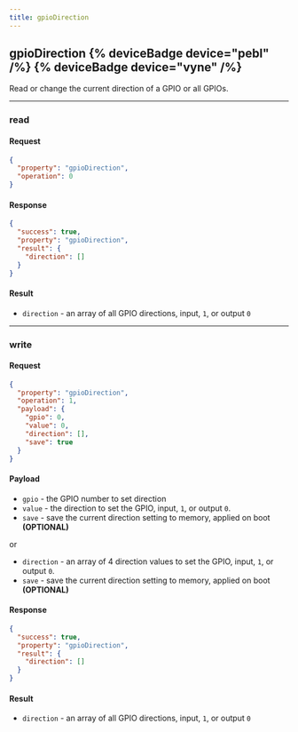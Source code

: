```yaml
---
title: gpioDirection
---
```


## gpioDirection {% deviceBadge device="pebl" /%}   {% deviceBadge device="vyne" /%} 
Read or change the current direction of a GPIO or all GPIOs. 

------------------------------------------------------------------------------------------------------------------

### read

#### Request
```json
{
  "property": "gpioDirection",
  "operation": 0
}
```

#### Response
```json
{
  "success": true,
  "property": "gpioDirection",
  "result": {
    "direction": []
  }
}
```

#### Result
- `direction` - an array of all GPIO directions, input, `1`, or output `0`

------------------------------------------------------------------------------------------------------------------

### write

#### Request
```json
{
  "property": "gpioDirection",
  "operation": 1,
  "payload": {
    "gpio": 0,
    "value": 0,
    "direction": [],
    "save": true
  }
}
```

#### Payload
- `gpio` - the GPIO number to set direction
- `value` - the direction to set the GPIO, input, `1`, or output `0`.
- `save` - save the current direction setting to memory, applied on boot **(OPTIONAL)**

or

- `direction` - an array of 4 direction values to set the GPIO, input, `1`, or output `0`.
- `save` - save the current direction setting to memory, applied on boot **(OPTIONAL)**

#### Response
```json
{
  "success": true,
  "property": "gpioDirection",
  "result": {
    "direction": []
  }
}
```

#### Result
- `direction` - an array of all GPIO directions, input, `1`, or output `0`


